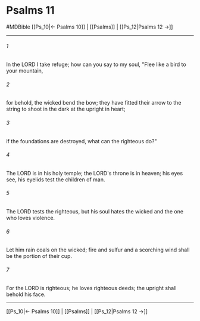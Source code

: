 # Psalms 11
#MDBible
[[Ps_10|← Psalms 10]] | [[Psalms]] | [[Ps_12|Psalms 12 →]]

***

###### 1 

In the LORD I take refuge; how can you say to my soul, "Flee like a bird to your mountain, 

###### 2 

for behold, the wicked bend the bow; they have fitted their arrow to the string to shoot in the dark at the upright in heart; 

###### 3 

if the foundations are destroyed, what can the righteous do?" 

###### 4 

The LORD is in his holy temple; the LORD's throne is in heaven; his eyes see, his eyelids test the children of man. 

###### 5 

The LORD tests the righteous, but his soul hates the wicked and the one who loves violence. 

###### 6 

Let him rain coals on the wicked; fire and sulfur and a scorching wind shall be the portion of their cup. 

###### 7 

For the LORD is righteous; he loves righteous deeds; the upright shall behold his face. 

***

[[Ps_10|← Psalms 10]] | [[Psalms]] | [[Ps_12|Psalms 12 →]]
